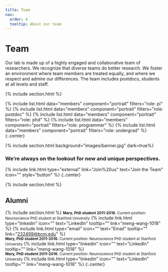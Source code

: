 ```yaml
---
title: Team
nav:
  order: 4
  tooltip: About our team
---
```


# <i class="fas fa-users"></i>Team

Our lab is made up of a highly engaged and collaborative team of researchers. We recognize that diverse teams do better research. We foster an environment where team members are treated equally, and where we respect and admire our differences. The team includes postdocs, students at all levels and staff.

{% include section.html %}

{%
  include list.html
  data="members"
  component="portrait"
  filters="role: pi"
%}
{%
  include list.html
  data="members"
  component="portrait"
  filters="role: postdoc"
%}
{%
  include list.html
  data="members"
  component="portrait"
  filters="role: phd"
%}
{%
  include list.html
  data="members"
  component="portrait"
  filters="role: programmer"
%}
{%
  include list.html
  data="members"
  component="portrait"
  filters="role: undergrad"
%}
{:.center}

{% include section.html background="images/banner.jpg" dark=true%}

### We’re always on the lookout for new and unique perspectives. 

{% include link.html type="external" link="Join%20us" text="Join the Team" icon="" style="button" %} 
{:.center}

{% include section.html %}

## Alumni

{% include section.html %}
<small><b>Mary, PhD student 2011-2016.</b> Current position: Neuroscience PhD student at Stanford University</small>
{%
  include link.html
  type="linkedin"
  icon=""
  text="LinkedIn"
  tooltip=""
  link="meng-wang-1018"
%}
{%
  include link.html
  type="email"
  icon=""
  text="Email"
  tooltip=""
  link="232499@bcm.edu"
%}
<br><small><b>Mary, PhD student 2011-2016.</b> Current position: Neuroscience PhD student at Stanford University</small>
{%
  include link.html
  type="linkedin"
  icon=""
  text="LinkedIn"
  tooltip=""
  link="meng-wang-1018"
%}
<br><small><b>Mary, PhD student 2011-2016.</b> Current position: Neuroscience PhD student at Stanford University</small>
{%
  include link.html
  type="linkedin"
  icon=""
  text="LinkedIn"
  tooltip=""
  link="meng-wang-1018"
%}
{:.center}
